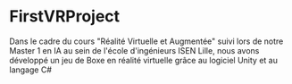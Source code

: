 # FirstVRProject

Dans le cadre du cours "Réalité Virtuelle et Augmentée" suivi lors de notre Master 1 en IA au sein de l'école d'ingénieurs ISEN Lille, nous avons développé un jeu de Boxe en réalité virtuelle grâce au logiciel Unity et au langage C# 

